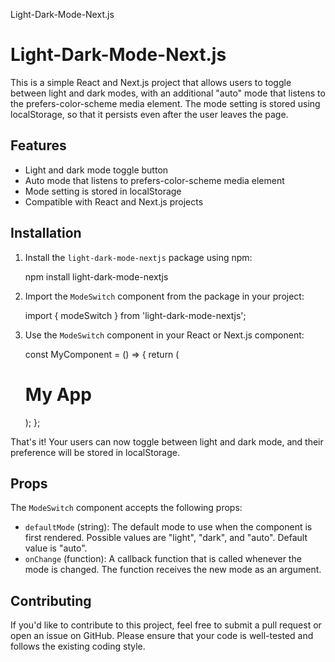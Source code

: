 Light-Dark-Mode-Next.js

Light-Dark-Mode-Next.js
=======================

This is a simple React and Next.js project that allows users to toggle between light and dark modes, with an additional "auto" mode that listens to the prefers-color-scheme media element. The mode setting is stored using localStorage, so that it persists even after the user leaves the page.

Features
--------

*   Light and dark mode toggle button
*   Auto mode that listens to prefers-color-scheme media element
*   Mode setting is stored in localStorage
*   Compatible with React and Next.js projects

Installation
------------

1.  Install the `light-dark-mode-nextjs` package using npm:

    npm install light-dark-mode-nextjs

3.  Import the `ModeSwitch` component from the package in your project:

    import { modeSwitch } from 'light-dark-mode-nextjs';

5.  Use the `ModeSwitch` component in your React or Next.js component:

    const MyComponent = () => {
      return (
        <div>
          <h1>My App</h1>
          <ModeSwitch />
        </div>
      );
    };

That's it! Your users can now toggle between light and dark mode, and their preference will be stored in localStorage.

Props
-----

The `ModeSwitch` component accepts the following props:

*   `defaultMode` (string): The default mode to use when the component is first rendered. Possible values are "light", "dark", and "auto". Default value is "auto".
*   `onChange` (function): A callback function that is called whenever the mode is changed. The function receives the new mode as an argument.

Contributing
------------

If you'd like to contribute to this project, feel free to submit a pull request or open an issue on GitHub. Please ensure that your code is well-tested and follows the existing coding style.
